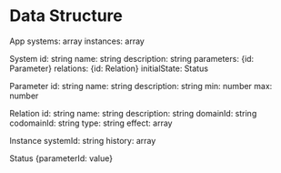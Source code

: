 # Data Structure

App
	systems: array<System>
	instances: array<Instance>

System
	id: string
	name: string
	description: string
	parameters: {id: Parameter}
	relations: {id: Relation}
	initialState: Status

Parameter
	id: string
	name: string
	description: string
	min: number
	max: number

Relation
	id: string
	name: string
	description: string
	domainId: string
	codomainId: string
	type: string
	effect: array<number>

Instance
	systemId: string
	history: array<Status>

Status {parameterId: value}